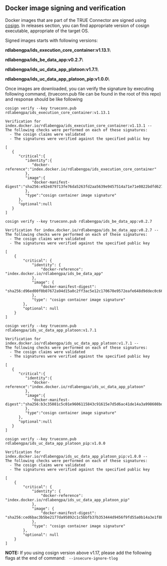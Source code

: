 ## Docker image signing and verification <a href="#cosign" id="cosign"></a>

Docker images that are part of the TRUE Connector are signed using [cosign](https://github.com/sigstore/cosign). In releases section, you can find appropriate version of cosign executable, appropriate of the target OS.

Signed images starts with following versions:

**rdlabengpa/ids\_execution\_core\_container:v1.13.1**\

**rdlabengpa/ids\_be\_data\_app:v0.2.7**\

**rdlabengpa/ids\_uc\_data\_app\_platoon:v1.7.1**\

**rdlabengpa/ids\_uc\_data\_app\_platoon\_pip:v1.0.0**\


Once images are downloaded, you can verify the signature by executing following command, (trueconn.pub file can be found in the root of this repo) and response should be like following

```
cosign verify --key trueconn.pub rdlabengpa/ids_execution_core_container:v1.13.1

Verification for index.docker.io/rdlabengpa/ids_execution_core_container:v1.13.1 --
The following checks were performed on each of these signatures:
  - The cosign claims were validated
  - The signatures were verified against the specified public key

[
   {
      "critical":{
         "identity":{
            "docker-reference":"index.docker.io/rdlabengpa/ids_execution_core_container"
         },
         "image":{
            "docker-manifest-digest":"sha256:e92e879713fe76da5263fd2aa5639e9457514a71e71e0822bdfd627cc640c459"
         },
         "type":"cosign container image signature"
      },
      "optional":null
   }
]
```

```
cosign verify --key trueconn.pub rdlabengpa/ids_be_data_app:v0.2.7

Verification for index.docker.io/rdlabengpa/ids_be_data_app:v0.2.7 --
The following checks were performed on each of these signatures:
  - The cosign claims were validated
  - The signatures were verified against the specified public key

[
	{
		"critical": {
			"identity": {
				"docker-reference": "index.docker.io/rdlabengpa/ids_be_data_app"
			},
			"image": {
				"docker-manifest-digest": "sha256:d96ed00f0b07672a94d15a0c2ff3ac5e12c170670e9572eafe648d9ddec0c66f"
			},
			"type": "cosign container image signature"
		},
		"optional": null
	}
]
```

```
cosign verify --key trueconn.pub rdlabengpa/ids_uc_data_app_platoon:v1.7.1

Verification for index.docker.io/rdlabengpa/ids_uc_data_app_platoon:v1.7.1 --
The following checks were performed on each of these signatures:
  - The cosign claims were validated
  - The signatures were verified against the specified public key

[
   {
      "critical":{
         "identity":{
            "docker-reference":"index.docker.io/rdlabengpa/ids_uc_data_app_platoon"
         },
         "image":{
            "docker-manifest-digest":"sha256:b3c35081c5c01e9606115843c91615e7d5d6ac41de14a3a998608bd3bf1b154c"
         },
         "type":"cosign container image signature"
      },
      "optional":null
   }
]
```

```
cosign verify --key trueconn.pub rdlabengpa/ids_uc_data_app_platoon_pip:v1.0.0

Verification for index.docker.io/rdlabengpa/ids_uc_data_app_platoon_pip:v1.0.0 --
The following checks were performed on each of these signatures:
  - The cosign claims were validated
  - The signatures were verified against the specified public key

[
	{
		"critical": {
			"identity": {
				"docker-reference": "index.docker.io/rdlabengpa/ids_uc_data_app_platoon_pip"
			},
			"image": {
				"docker-manifest-digest": "sha256:ced6bac3b5be2177da95892c1c5bbfb37b353444d9456f9fd55a0b14a3e1f88b"
			},
			"type": "cosign container image signature"
		},
		"optional": null
	}
]

```
**NOTE:** If you using cosign version above v1.17, please add the following flags at the end of command: ` --insecure-ignore-tlog`

